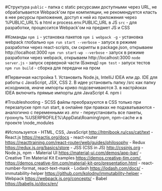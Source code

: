 
#Структура
    `public` - папка с static ресурсами доступными через URL, не обрабатывается Webpack'ом при
        компиляции, не рекомендуется класть в нее ресурсы приложения, доступ к ней из приложения
        через %PUBLIC_URL% в html и process.env.PUBLIC_URL в JS
    `src` - для разработки, процессится Webpack'ом на предмет JS и CSS

#Команды
    `npm i` - установка пакетов
    `npm i webpack -g` - установка webpack глобально
    `npm run start --verbose` - запуск в режиме разработки через react-scripts, см скрипты в package.json, открываем http://localhost:3000
    `npm run start-wp --verbose` - запуск в режиме разработки через webpack, открываем http://localhost:3000
    `node server.js` - запуск серверной части (Бэкенд)
    `npm test` - запуск тестов
    `npm run build` - сборка для передачи на пром

#Первичная настройка
    1. Установить Node.js, IntelliJ IDEA или др. IDE для работы с JavaScript, JSX, CSS
    2. В идее установить папку /src как папку исходников, иначе импорты криво подсвечиваются
    3. в настрйоках IDEA включить прямые импорты для JavaScript
    4. npm i

#Troubleshooting
    - SCSS файлы преобразуются в CSS только при перезапуске npm run start, в онлайне при правках не подхватываются
        - аналогично с переменными из .env
    - переустановить все пакеты, грохнуть %USERPROFILE%\AppData\Roaming\npm, npm-cache и в проекте \node_modules


#Используется
    - HTML, CSS, JavaScript http://htmlbook.ru/css/cat/text
    - React.js https://reactjs.org/docs
    - react-router https://reacttraining.com/react-router/web/guides/philosophy
    - Redux https://redux.js.org/basics/store
    - JSS (CSS in JS) http://cssinjs.org
    - Node.js, npm
    - Material UI https://material-ui.com/demos/app-bar/
    - Creative Tim Material Kit Examples https://demos.creative-tim.com/, https://demos.creative-tim.com/material-kit-pro/presentation.html
    - react-number-format, react-text-mask
    - Lodash https://lodash.com/docs/
    - immutability-helper https://github.com/kolodny/immutability-helper
    - Webpack https://webpack.js.org/concepts/
    - Babel https://babeljs.io/docs/en/

